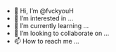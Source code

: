 - 👋 Hi, I’m @fvckyouH
- 👀 I’m interested in ...
- 🌱 I’m currently learning ...
- 💞️ I’m looking to collaborate on ...
- 📫 How to reach me ...

<!---
fvckyouH/fvckyouH is a ✨ special ✨ repository because its `README.md` (this file) appears on your GitHub profile.
You can click the Preview link to take a look at your changes.
--->
